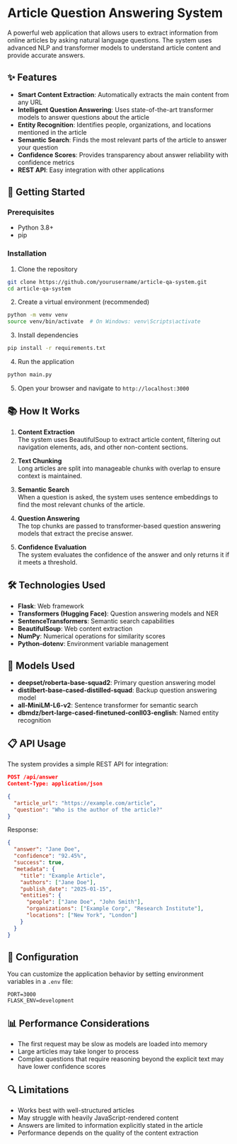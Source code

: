 # Article Question Answering System
A powerful web application that allows users to extract information from online articles by asking natural language questions. The system uses advanced NLP and transformer models to understand article content and provide accurate answers.

## ✨ Features

- **Smart Content Extraction**: Automatically extracts the main content from any URL
- **Intelligent Question Answering**: Uses state-of-the-art transformer models to answer questions about the article
- **Entity Recognition**: Identifies people, organizations, and locations mentioned in the article
- **Semantic Search**: Finds the most relevant parts of the article to answer your question
- **Confidence Scores**: Provides transparency about answer reliability with confidence metrics
- **REST API**: Easy integration with other applications

## 🚀 Getting Started

### Prerequisites

- Python 3.8+
- pip

### Installation

1. Clone the repository
```bash
git clone https://github.com/yourusername/article-qa-system.git
cd article-qa-system
```

2. Create a virtual environment (recommended)
```bash
python -m venv venv
source venv/bin/activate  # On Windows: venv\Scripts\activate
```

3. Install dependencies
```bash
pip install -r requirements.txt
```

4. Run the application
```bash
python main.py
```

5. Open your browser and navigate to `http://localhost:3000`

## 📚 How It Works

1. **Content Extraction**  
   The system uses BeautifulSoup to extract article content, filtering out navigation elements, ads, and other non-content sections.

2. **Text Chunking**  
   Long articles are split into manageable chunks with overlap to ensure context is maintained.

3. **Semantic Search**  
   When a question is asked, the system uses sentence embeddings to find the most relevant chunks of the article.

4. **Question Answering**  
   The top chunks are passed to transformer-based question answering models that extract the precise answer.

5. **Confidence Evaluation**  
   The system evaluates the confidence of the answer and only returns it if it meets a threshold.

## 🛠️ Technologies Used

- **Flask**: Web framework
- **Transformers (Hugging Face)**: Question answering models and NER
- **SentenceTransformers**: Semantic search capabilities
- **BeautifulSoup**: Web content extraction
- **NumPy**: Numerical operations for similarity scores
- **Python-dotenv**: Environment variable management

## 🧠 Models Used

- **deepset/roberta-base-squad2**: Primary question answering model
- **distilbert-base-cased-distilled-squad**: Backup question answering model
- **all-MiniLM-L6-v2**: Sentence transformer for semantic search
- **dbmdz/bert-large-cased-finetuned-conll03-english**: Named entity recognition

## 📋 API Usage

The system provides a simple REST API for integration:

```json
POST /api/answer
Content-Type: application/json

{
  "article_url": "https://example.com/article",
  "question": "Who is the author of the article?"
}
```

Response:
```json
{
  "answer": "Jane Doe",
  "confidence": "92.45%",
  "success": true,
  "metadata": {
    "title": "Example Article",
    "authors": ["Jane Doe"],
    "publish_date": "2025-01-15",
    "entities": {
      "people": ["Jane Doe", "John Smith"],
      "organizations": ["Example Corp", "Research Institute"],
      "locations": ["New York", "London"]
    }
  }
}
```

## 🔧 Configuration

You can customize the application behavior by setting environment variables in a `.env` file:

```
PORT=3000
FLASK_ENV=development
```

## 📊 Performance Considerations

- The first request may be slow as models are loaded into memory
- Large articles may take longer to process
- Complex questions that require reasoning beyond the explicit text may have lower confidence scores

## 🔍 Limitations

- Works best with well-structured articles
- May struggle with heavily JavaScript-rendered content
- Answers are limited to information explicitly stated in the article
- Performance depends on the quality of the content extraction
